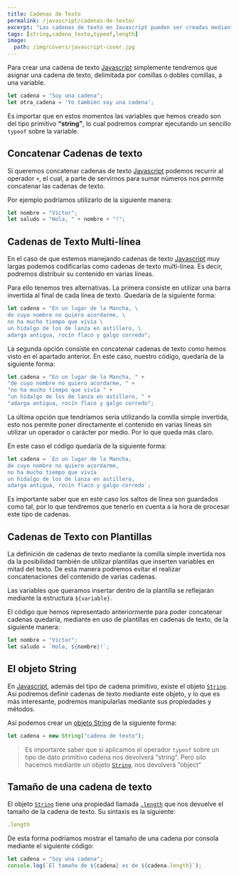 ```yaml
---
title: Cadenas de Texto
permalink: /javascript/cadenas-de-texto/
excerpt: "Las cadenas de texto en Javascript pueden ser creadas mediante texto delimitado por comillas simples o dobles o bien mediante el objeto String."
tags: [string,cadena_texto,typeof,length]
image:
  path: /img/covers/javascript-cover.jpg
---
```


Para crear una cadena de texto [Javascript](https://www.manualweb.net/javascript/) simplemente tendremos que asignar una cadena de texto, delimitada por comillas o dobles comillas, a una variable.


```javascript
let cadena = "Soy una cadena";
let otra_cadena = 'Yo también soy una cadena';
```


Es importar que en estos momentos las variables que hemos creado son del tipo primitivo **“string”**, lo cual podremos comprar ejecutando un sencillo `typeof` sobre la variable.


## Concatenar Cadenas de texto


Si queremos concatenar cadenas de texto [Javascript](https://www.manualweb.net/javascript/) podemos recurrir al operador `+`, el cual, a parte de servirnos para sumar números nos permite concatenar las cadenas de texto.


Por ejemplo podríamos utilizarlo de la siguiente manera:


```javascript
let nombre = "Víctor";
let saludo = "Hola, " + nombre + "!";
```


## Cadenas de Texto Multi-línea


En el caso de que estemos manejando cadenas de texto [Javascript](https://www.manualweb.net/javascript/) muy largas podemos codificarlas como cadenas de texto multi-línea. Es decir, podremos distribuir su contenido en varias líneas.


Para ello tenemos tres alternativas. La primera consiste en utilizar una barra invertida al final de cada línea de texto. Quedaría de la siguiente forma:


```javascript
let cadena = "En un lugar de la Mancha, \
de cuyo nombre no quiero acordarme, \
no ha mucho tiempo que vivía \
un hidalgo de los de lanza en astillero, \
adarga antigua, rocín flaco y galgo corredo";
```


La segunda opción consiste en concatenar cadenas de texto como hemos visto en el apartado anterior. En este caso, nuestro código, quedaría de la siguiente forma:


```javascript
let cadena = "En un lugar de la Mancha, " +
"de cuyo nombre no quiero acordarme, " +
"no ha mucho tiempo que vivía " +
"un hidalgo de los de lanza en astillero, " + 
"adarga antigua, rocín flaco y galgo corredo";
```


La última opción que tendríamos sería utilizando la comilla simple invertida, esto nos permite poner directamente el contenido en varias líneas sin utilizar un operador o carácter por medio. Por lo que queda más claro.


En este caso el código quedaría de la siguiente forma:


```javascript
let cadena = `En un lugar de la Mancha,
de cuyo nombre no quiero acordarme, 
no ha mucho tiempo que vivía 
un hidalgo de los de lanza en astillero,  
adarga antigua, rocín flaco y galgo corredo`;
```


Es importante saber que en este caso los saltos de línea son guardados como tal, por lo que tendremos que tenerlo en cuenta a la hora de procesar este tipo de cadenas.


## Cadenas de Texto con Plantillas


La definición de cadenas de texto mediante la comilla simple invertida nos da la posibilidad también de utilizar plantillas que inserten variables en mitad del texto. De esta manera podremos evitar el realizar concatenaciones del contenido de varias cadenas.


Las variables que queramos insertar dentro de la plantilla se reflejarán mediante la estructura `${variable}`.


El código que hemos representado anteriormente para poder concatenar cadenas quedaría, mediante en uso de plantillas en cadenas de texto, de la siguiente manera:


```javascript
let nombre = "Víctor";
let saludo = `Hola, ${nombre}!`;
```


## El objeto String


En [Javascript](https://www.manualweb.net/javascript/), además del tipo de cadena primitivo, existe el objeto [`String`](https://www.w3api.com/Javascript/String/). Así podremos definir cadenas de texto mediante este objeto, y lo que es más interesante, podremos manipularlas mediante sus propiedades y métodos.


Así podemos crear un [objeto String](http://www.w3api.com/javascript/String) de la siguiente forma:


```javascript
let cadena = new String("cadena de texto");
```


> Es importante saber que si aplicamos el operador `typeof` sobre un tipo de dato primitivo cadena nos devolverá “string”. Pero silo hacemos mediante un objeto [`String`](https://www.w3api.com/Javascript/String/), nos devolverá “object”


## Tamaño de una cadena de texto


El objeto [`String`](https://www.w3api.com/Javascript/String/) tiene una propiedad llamada [`.length`](https://www.w3api.com/Javascript/String/length) que nos devuelve el tamaño de la cadena de texto. Su sintaxis es la siguiente:


```javascript
.length
```


De esta forma podríamos mostrar el tamaño de una cadena por consola mediante el siguiente código:


```javascript
let cadena = "Soy una cadena";
console.log(`El tamaño de ${cadena} es de ${cadena.length}`);
```

